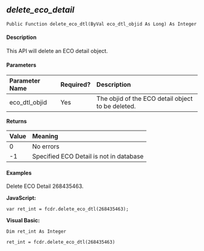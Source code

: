 _delete_eco_detail_
---------------------

```
Public Function delete_eco_dtl(ByVal eco_dtl_objid As Long) As Integer
```

#### Description

This API will delete an ECO detail object.

#### Parameters

| Parameter Name | Required? | Description |
|:--- |:--- |:--- |
| eco_dtl_objid | Yes | The objid of the ECO detail object to be deleted. |

**Returns**

| Value | Meaning |
|:--- |:--- |
| 0 | No errors |
| -1 | Specified ECO Detail is not in database |

#### Examples

Delete ECO Detail 268435463.

**JavaScript:**
```
var ret_int = fcdr.delete_eco_dtl(268435463);
```

**Visual Basic:**
```
Dim ret_int As Integer

ret_int = fcdr.delete_eco_dtl(268435463)
```